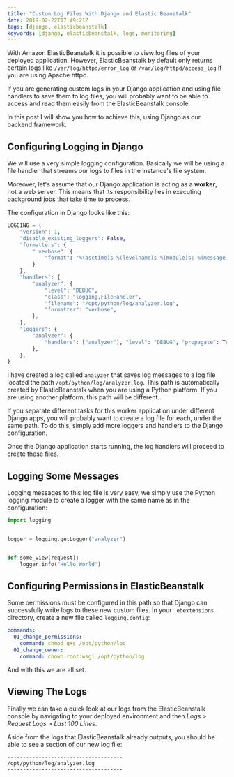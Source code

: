 ```yaml
---
title: "Custom Log Files With Django and Elastic Beanstalk"
date: 2019-02-22T17:49:21Z
tags: [django, elasticbeanstalk]
keywords: [django, elasticbeanstalk, logs, monitoring]
---
```


With Amazon ElasticBeanstalk it is possible to view log files of your deployed application. However, ElasticBeanstalk by default only returns certain logs like `/var/log/httpd/error_log` or `/var/log/httpd/access_log` if you are using Apache httpd.

If you are generating custom logs in your Django application and using file handlers to save them to log files, you will probably want to be able to access and read them easily from the ElasticBeanstalk console.


In this post I will show you how to achieve this, using Django as our backend framework.

<!--more-->

## Configuring Logging in Django

We will use a very simple logging configuration. Basically we will be using a file handler that streams our logs to files in the instance's file system.

Moreover, let's assume that our Django application is acting as a **worker**, not a web server. This means that its responsibility lies in executing background jobs that take time to process.

The configuration in Django looks like this:

```python
LOGGING = {
    "version": 1,
    "disable_existing_loggers": False,
    "formatters": {
        " verbose": {
            "format": "%(asctime)s %(levelname)s %(module)s: %(message)s"
        }
    },
    "handlers": {
        "analyzer": {
            "level": "DEBUG",
            "class": "logging.FileHandler",
            "filename": "/opt/python/log/analyzer.log",
            "formatter": "verbose",
        },
    },
    "loggers": {
        "analyzer": {
            "handlers": ["analyzer"], "level": "DEBUG", "propagate": True
        },
    },
}
```

I have created a log called `analyzer` that saves log messages to a log file located the path `/opt/python/log/analyzer.log`. This path is automatically created by ElasticBeanstalk when you are using a Python platform. If you are using another platform, this path will be different.

If you separate different tasks for this worker application under different Django apps, you will probably want to create a log file for each, under the same path. To do this, simply add more loggers and handlers to the Django configuration.

Once the Django application starts running, the log handlers will proceed to create these files.

## Logging Some Messages

Logging messages to this log file is very easy, we simply use the Python logging module to create a logger with the same name as in the configuration:

```python
import logging


logger = logging.getLogger("analyzer")


def some_view(request):
    logger.info("Hello World")
```


## Configuring Permissions in ElasticBeanstalk

Some permissions must be configured in this path so that Django can successfully write logs to these new custom files. In your `.ebextensions` directory, create a new file called `logging.config`:

```yaml
commands:
  01_change_permissions:
    command: chmod g+s /opt/python/log
  02_change_owner:
    command: chown root:wsgi /opt/python/log
```

And with this we are all set.

## Viewing The Logs

Finally we can take a quick look at our logs from the ElasticBeanstalk console by navigating to your deployed environment and then _Logs > Request Logs > Last 100 Lines_.

Aside from the logs that ElasticBeanstalk already outputs, you should be able to see a section of our new
log file:

```
-------------------------------------
/opt/python/log/analyzer.log
-------------------------------------
```

